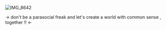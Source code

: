 ![IMG_8642](https://github.com/user-attachments/assets/0788a803-bc2d-4b0d-bba9-c3de96d37b20)

-> don't be a parasocial freak and let's create a world with common sense , together !! <-
